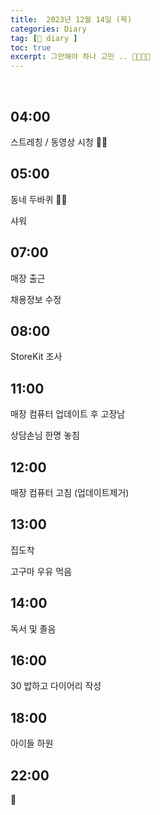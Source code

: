 ```yaml
---
title:  2023년 12월 14일 (목)
categories: Diary
tag: [📒 diary ]
toc: true
excerpt: 그만해야 하나 고민 .. 🤸🏻🏃🏻
---
```

​

## 04:00

스트레칭 / 동영상 시청 🤸🏻

## 05:00

동네 두바퀴 🏃🏻

샤워

## 07:00

매장 출근

채용정보 수정

## 08:00

StoreKit 조사

## 11:00

매장 컴퓨터 업데이트 후 고장남

상담손님 한명 놓침

## 12:00

매장 컴퓨터 고침 (업데이트제거)

## 13:00

집도착

고구마 우유 먹음

## 14:00

독서 및 졸음

## 16:00

30 밥하고 다이어리 작성

## 18:00

아이들 하원

## 22:00

🌙

<br><br><br>
